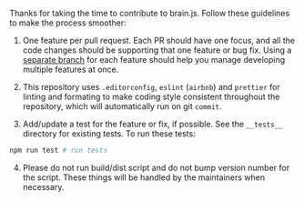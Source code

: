 Thanks for taking the time to contribute to brain.js. Follow these guidelines to make the process smoother:

1.  One feature per pull request. Each PR should have one focus, and all the code changes should be supporting that one feature or bug fix. Using a [separate branch](https://guides.github.com/introduction/flow/index.html) for each feature should help you manage developing multiple features at once.

2.  This repository uses `.editorconfig`, `eslint` (`airbnb`) and `prettier` for linting and formating to make coding style consistent throughout the repository, which will automatically run on git `commit`. 

3.  Add/update a test for the feature or fix, if possible. See the `__tests__` directory for existing tests. To run these tests:

```bash
npm run test # run tests
```

4.  Please do not run build/dist script and do not bump version number for the script. These things will be handled by the maintainers when necessary.
